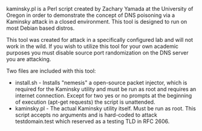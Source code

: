 kaminsky.pl is a Perl script created by Zachary Yamada at the University of Oregon in order to demonstrate the concept of DNS poisoning via a Kaminsky attack in a closed environment. This tool is designed to run on most Debian based distros.

This tool was created for attack in a specifically configured lab and will not work in the wild. If you wish to utilize this tool for your own academic purposes you must disable source port randomization on the DNS server you are attacking. 

Two files are included with this tool:

* install.sh - Installs "nemesis" a open-source packet injector, which is required for the Kaminsky utility and must be run as root and requires an internet connection. Except for two yes or no prompts at the beginning of execution (apt-get requests) the script is unattended.
* kaminsky.pl - The actual Kaminsky utility itself. Must be run as root. This script accepts no arguments and is hard-coded to attack testdomain.test which reserved as a testing TLD in RFC 2606.